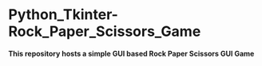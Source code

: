 # Python_Tkinter-Rock_Paper_Scissors_Game
**This repository hosts a simple GUI based Rock Paper Scissors GUI Game** 
